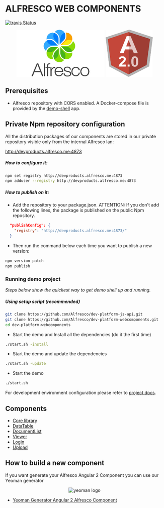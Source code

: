 # ALFRESCO WEB COMPONENTS

<a title='Build Status' href="https://travis-ci.com/Alfresco/dev-platform-webcomponents">
  <img src='https://travis-ci.com/Alfresco/dev-platform-webcomponents.svg?token=FPzV2wyyCU8imY6wHR2B&branch=master'  alt='travis Status' />
</a>
  
<p align="center">
  <img title="alfresco" alt='alfresco' src='assets/alfresco.png'  width="280px" height="150px"></img>
  <img title="angular2" alt='angular2' src='assets/angular2.png'  width="150px" height="150px"></img>    
</p>

## Prerequisites

- Alfresco repository with CORS enabled. A Docker-compose file is provided by the [demo-shell](demo-shell-ng2/README.md) app.

## Private Npm repository configuration

All the distribution packages of our components are stored in our private repository visible only from the internal Alfresco lan: 

http://devproducts.alfresco.me:4873

##### How to configure it:

```sh
npm set registry http://devproducts.alfresco.me:4873
npm adduser --registry http://devproducts.alfresco.me:4873
```

##### How to publish on it:

- Add the repository to your package.json. 
ATTENTION: If you don't add the following lines, the package is published on the public Npm repository.

```json
  "publishConfig": {
    "registry": "http://devproducts.alfresco.me:4873/"
  }
```
- Then run the command below each time you want to publish a new version:

```sh
npm version patch
npm publish
```

### Running demo project

*Steps below show the quickest way to get demo shell up and running.*

##### Using setup script (recommended)

```sh
git clone https://github.com/Alfresco/dev-platform-js-api.git
git clone https://github.com/Alfresco/dev-platform-webcomponents.git
cd dev-platform-webcomponents
```

* Start the demo and Install all the dependencies (do it the first time)

```sh
./start.sh -install
```

* Start the demo and update the dependencies

```sh
./start.sh -update
```

* Start the demo 

```sh
./start.sh
```

For development environment configuration please refer to [project docs](demo-shell-ng2/README.md).

## Components

- [Core library](ng2-components/ng2-alfresco-core/README.md)
- [DataTable](ng2-components/ng2-alfresco-datatable/README.md)
- [DocumentList](ng2-components/ng2-alfresco-documentlist/README.md)
- [Viewer](ng2-components/ng2-alfresco-viewer/README.md)
- [Login](ng2-components/ng2-alfresco-login/README.md)
- [Upload](ng2-components/ng2-alfresco-upload/README.md)

## How to build a new component 

If you want generate your Alfresco Angular 2 Component you can use our Yeoman generator
<p align="center">
  <img title="yeoman generator" src='https://github.com/yeoman/media/blob/master/optimized/yeoman-150x150-opaque.png' alt='yeoman logo'  />
</p>

- [Yeoman Generator Angular 2 Alfresco Component](https://github.com/Alfresco/generator-ng2-alfresco-component)



